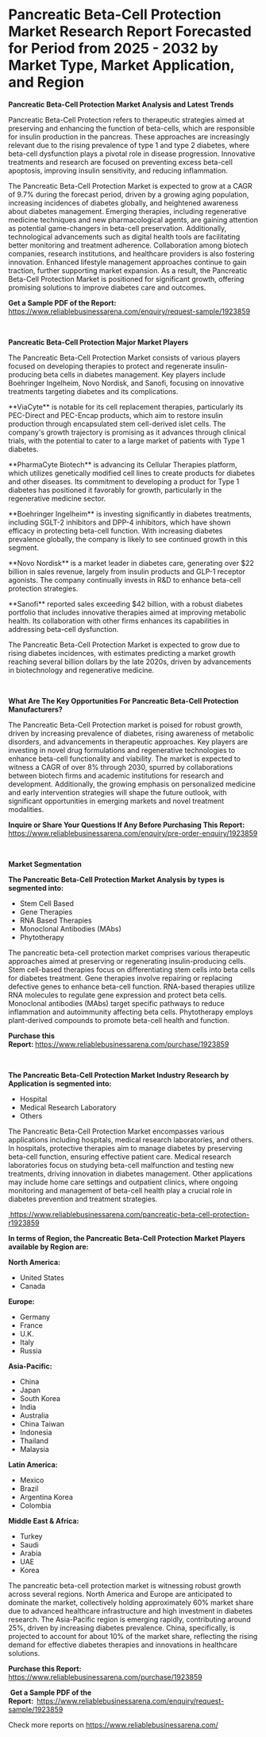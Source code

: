 <p><h1>Pancreatic Beta-Cell Protection Market Research Report Forecasted for Period from 2025 -  2032 by Market Type, Market Application, and Region</h1></p><p><strong>Pancreatic Beta-Cell Protection Market Analysis and Latest Trends</strong></p>
<p><p>Pancreatic Beta-Cell Protection refers to therapeutic strategies aimed at preserving and enhancing the function of beta-cells, which are responsible for insulin production in the pancreas. These approaches are increasingly relevant due to the rising prevalence of type 1 and type 2 diabetes, where beta-cell dysfunction plays a pivotal role in disease progression. Innovative treatments and research are focused on preventing excess beta-cell apoptosis, improving insulin sensitivity, and reducing inflammation.</p><p>The Pancreatic Beta-Cell Protection Market is expected to grow at a CAGR of 9.7% during the forecast period, driven by a growing aging population, increasing incidences of diabetes globally, and heightened awareness about diabetes management. Emerging therapies, including regenerative medicine techniques and new pharmacological agents, are gaining attention as potential game-changers in beta-cell preservation. Additionally, technological advancements such as digital health tools are facilitating better monitoring and treatment adherence. Collaboration among biotech companies, research institutions, and healthcare providers is also fostering innovation. Enhanced lifestyle management approaches continue to gain traction, further supporting market expansion. As a result, the Pancreatic Beta-Cell Protection Market is positioned for significant growth, offering promising solutions to improve diabetes care and outcomes.</p></p>
<p><strong>Get a Sample PDF of the Report:&nbsp;</strong> <a href="https://www.reliablebusinessarena.com/enquiry/request-sample/1923859?utm_campaign=1998&utm_medium=2&utm_source=Github&utm_content=ia&utm_term=14012025&utm_id=pancreatic-beta-cell-protection">https://www.reliablebusinessarena.com/enquiry/request-sample/1923859</a></p>
<p>&nbsp;</p>
<p><strong>Pancreatic Beta-Cell Protection Major Market Players</strong></p>
<p><p>The Pancreatic Beta-Cell Protection Market consists of various players focused on developing therapies to protect and regenerate insulin-producing beta cells in diabetes management. Key players include Boehringer Ingelheim, Novo Nordisk, and Sanofi, focusing on innovative treatments targeting diabetes and its complications.</p><p>**ViaCyte** is notable for its cell replacement therapies, particularly its PEC-Direct and PEC-Encap products, which aim to restore insulin production through encapsulated stem cell-derived islet cells. The company's growth trajectory is promising as it advances through clinical trials, with the potential to cater to a large market of patients with Type 1 diabetes.</p><p>**PharmaCyte Biotech** is advancing its Cellular Therapies platform, which utilizes genetically modified cell lines to create products for diabetes and other diseases. Its commitment to developing a product for Type 1 diabetes has positioned it favorably for growth, particularly in the regenerative medicine sector.</p><p>**Boehringer Ingelheim** is investing significantly in diabetes treatments, including SGLT-2 inhibitors and DPP-4 inhibitors, which have shown efficacy in protecting beta-cell function. With increasing diabetes prevalence globally, the company is likely to see continued growth in this segment.</p><p>**Novo Nordisk** is a market leader in diabetes care, generating over $22 billion in sales revenue, largely from insulin products and GLP-1 receptor agonists. The company continually invests in R&D to enhance beta-cell protection strategies.</p><p>**Sanofi** reported sales exceeding $42 billion, with a robust diabetes portfolio that includes innovative therapies aimed at improving metabolic health. Its collaboration with other firms enhances its capabilities in addressing beta-cell dysfunction.</p><p>The Pancreatic Beta-Cell Protection Market is expected to grow due to rising diabetes incidences, with estimates predicting a market growth reaching several billion dollars by the late 2020s, driven by advancements in biotechnology and regenerative medicine.</p></p>
<p>&nbsp;</p>
<p><strong>What Are The Key Opportunities For Pancreatic Beta-Cell Protection Manufacturers?</strong></p>
<p><p>The Pancreatic Beta-Cell Protection market is poised for robust growth, driven by increasing prevalence of diabetes, rising awareness of metabolic disorders, and advancements in therapeutic approaches. Key players are investing in novel drug formulations and regenerative technologies to enhance beta-cell functionality and viability. The market is expected to witness a CAGR of over 8% through 2030, spurred by collaborations between biotech firms and academic institutions for research and development. Additionally, the growing emphasis on personalized medicine and early intervention strategies will shape the future outlook, with significant opportunities in emerging markets and novel treatment modalities.</p></p>
<p><strong>Inquire or Share Your Questions If Any Before Purchasing This Report:</strong> <a href="https://www.reliablebusinessarena.com/enquiry/pre-order-enquiry/1923859?utm_campaign=1998&utm_medium=2&utm_source=Github&utm_content=ia&utm_term=14012025&utm_id=pancreatic-beta-cell-protection">https://www.reliablebusinessarena.com/enquiry/pre-order-enquiry/1923859</a></p>
<p>&nbsp;</p>
<p><strong>Market Segmentation</strong></p>
<p><strong>The Pancreatic Beta-Cell Protection Market Analysis by types is segmented into:</strong></p>
<p><ul><li>Stem Cell Based</li><li>Gene Therapies</li><li>RNA Based Therapies</li><li>Monoclonal Antibodies (MAbs)</li><li>Phytotherapy</li></ul></p>
<p><p>The pancreatic beta-cell protection market comprises various therapeutic approaches aimed at preserving or regenerating insulin-producing cells. Stem cell-based therapies focus on differentiating stem cells into beta cells for diabetes treatment. Gene therapies involve repairing or replacing defective genes to enhance beta-cell function. RNA-based therapies utilize RNA molecules to regulate gene expression and protect beta cells. Monoclonal antibodies (MAbs) target specific pathways to reduce inflammation and autoimmunity affecting beta cells. Phytotherapy employs plant-derived compounds to promote beta-cell health and function.</p></p>
<p><strong>Purchase this Report:&nbsp;</strong><a href="https://www.reliablebusinessarena.com/purchase/1923859?utm_campaign=1998&utm_medium=2&utm_source=Github&utm_content=ia&utm_term=14012025&utm_id=pancreatic-beta-cell-protection">https://www.reliablebusinessarena.com/purchase/1923859</a></p>
<p>&nbsp;</p>
<p><strong>The Pancreatic Beta-Cell Protection Market Industry Research by Application is segmented into:</strong></p>
<p><ul><li>Hospital</li><li>Medical Research Laboratory</li><li>Others</li></ul></p>
<p><p>The Pancreatic Beta-Cell Protection Market encompasses various applications including hospitals, medical research laboratories, and others. In hospitals, protective therapies aim to manage diabetes by preserving beta-cell function, ensuring effective patient care. Medical research laboratories focus on studying beta-cell malfunction and testing new treatments, driving innovation in diabetes management. Other applications may include home care settings and outpatient clinics, where ongoing monitoring and management of beta-cell health play a crucial role in diabetes prevention and treatment strategies.</p></p>
<p><a href="https://www.reliablebusinessarena.com/pancreatic-beta-cell-protection-r1923859?utm_campaign=1998&utm_medium=2&utm_source=Github&utm_content=ia&utm_term=14012025&utm_id=pancreatic-beta-cell-protection">&nbsp;https://www.reliablebusinessarena.com/pancreatic-beta-cell-protection-r1923859</a></p>
<p><strong>In terms of Region, the Pancreatic Beta-Cell Protection Market Players available by Region are:</strong></p>
<p>
    <p> <strong> North America: </strong>
        <ul>
            <li>United States</li>
            <li>Canada</li>
        </ul>
        </p> 
    <p> <strong> Europe: </strong>
        <ul>
            <li>Germany</li>
            <li>France</li>
            <li>U.K.</li>
            <li>Italy</li>
            <li>Russia</li>
        </ul>
        </p> 
    <p> <strong> Asia-Pacific: </strong>
        <ul>
            <li>China</li>
            <li>Japan</li>
            <li>South Korea</li>
            <li>India</li>
            <li>Australia</li>
            <li>China Taiwan</li>
            <li>Indonesia</li>
            <li>Thailand</li>
            <li>Malaysia</li>
        </ul>
        </p> 
    <p> <strong> Latin America: </strong>
        <ul>
            <li>Mexico</li>
            <li>Brazil</li>
            <li>Argentina Korea</li>
            <li>Colombia</li>
        </ul>
        </p> 
    <p> <strong> Middle East & Africa: </strong>
        <ul>
            <li>Turkey</li>
            <li>Saudi</li>
            <li>Arabia</li>
            <li>UAE</li>
            <li>Korea</li>
        </ul>
    </p>
    </p>
<p><p>The pancreatic beta-cell protection market is witnessing robust growth across several regions. North America and Europe are anticipated to dominate the market, collectively holding approximately 60% market share due to advanced healthcare infrastructure and high investment in diabetes research. The Asia-Pacific region is emerging rapidly, contributing around 25%, driven by increasing diabetes prevalence. China, specifically, is projected to account for about 10% of the market share, reflecting the rising demand for effective diabetes therapies and innovations in healthcare solutions.</p></p>
<p><strong>Purchase this Report: </strong><a href="https://www.reliablebusinessarena.com/purchase/1923859?utm_campaign=1998&utm_medium=2&utm_source=Github&utm_content=ia&utm_term=14012025&utm_id=pancreatic-beta-cell-protection">https://www.reliablebusinessarena.com/purchase/1923859</a></p>
<p>&nbsp;<strong>Get a Sample PDF of the Report:&nbsp;&nbsp;</strong><a href="https://www.reliablebusinessarena.com/enquiry/request-sample/1923859?utm_campaign=1998&utm_medium=2&utm_source=Github&utm_content=ia&utm_term=14012025&utm_id=pancreatic-beta-cell-protection">https://www.reliablebusinessarena.com/enquiry/request-sample/1923859</a></p>
<p><strong></strong></p>
<p>Check more reports on <a href="https://www.reliablebusinessarena.com/?utm_campaign=1998&utm_medium=2&utm_source=Github&utm_content=ia&utm_term=14012025&utm_id=pancreatic-beta-cell-protection">https://www.reliablebusinessarena.com/</a></p>